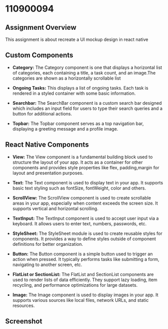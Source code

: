# 110900094

## Assignment Overview
This assignment is about recreate a UI mockup design in react native

## Custom Components

- **Category:** The Category component is one that displays a horizontal list of categories, each     containing a title, a task count, and an image.The categories are shown as a horizontally scrollable list

- **Ongoing Tasks:** This displays a list of ongoing tasks. Each task is rendered in a styled container with some basic information.

- **Searchbar:** The SearchBar component is a custom search bar designed which includes an input field for users to type their search queries and a button for additional actions.

- **Topbar:** The Topbar component  serves as a top navigation bar, displaying a greeting message and a profile image. 


## React Native Components

- **View:** The View component is a fundamental building block used to structure the layout of your app. It acts as a container for other components and provides style properties like flex, padding,margin for layout and presentation purposes.

- **Text:** The Text component is used to display text in your app. It supports basic text styling such as fontSize, fontWeight, color and others.

- **ScrollView:** The ScrollView component is used to create scrollable areas in your app, especially when content exceeds the screen size. It supports vertical and horizontal scrolling.

- **TextInput:** The TextInput component is used to accept user input via a keyboard. It allows users to enter text, numbers, passwords, etc.

- **StyleSheet:** The StyleSheet module is used to create reusable styles for components. It provides a way to define styles outside of component definitions for better organization.

- **Button:** The Button component is a simple button used to trigger an action when pressed. It typically performs tasks like submitting a form, navigating to another screen, etc.

- **FlatList or SectionList:** The FlatList and SectionList components are used to render lists of data efficiently. They support lazy loading, item recycling, and performance optimizations for large datasets. 

- **Image:** The Image component is used to display images in your app. It supports various sources like local files, network URLs, and static resources.

## Screenshot



